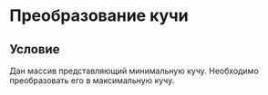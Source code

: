 #	Преобразование кучи

##	Условие
Дан массив представляющий минимальную кучу. Необходимо преобразовать его в максимальную кучу.